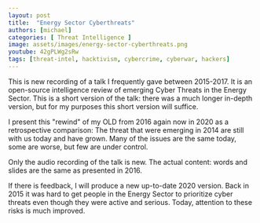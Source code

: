 ```yaml
---
layout: post
title:  "Energy Sector Cyberthreats"
authors: [michael]
categories: [ Threat Intelligence ]
image: assets/images/energy-sector-cyberthreats.png
youtube: 42gPLWg2sRw
tags: [threat-intel, hacktivism, cybercrime, cyberwar, hackers]
---
```

This is new recording of a talk I frequently gave between 2015-2017. It is an open-source intelligence review of emerging Cyber Threats in the Energy Sector. This is a short version of the talk: there was a much longer in-depth version, but for my purposes this short version will suffice.

I present this "rewind" of my OLD from 2016 again now in 2020 as a retrospective comparison: The threat that were emerging in 2014 are still with us today and have grown. Many of the issues are the same today, some are worse, but few are under control.

Only the audio recording of the talk is new. The actual content: words and slides are the same as presented in 2016.

If there is feedback, I will produce a new up-to-date 2020 version. Back in 2015 it was hard to get people in the Energy Sector to prioritize cyber threats even though they were active and serious. Today, attention to these risks is much improved.
